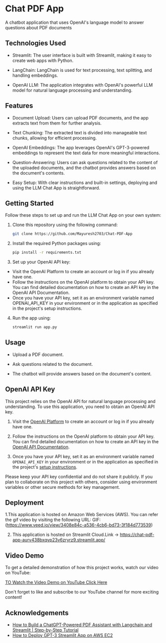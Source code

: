
# Chat PDF App 

A chatbot application that uses OpenAI's language model to answer questions about PDF documents

## Technologies Used
  - Streamlit: The user interface is built with Streamlit, making it easy to create web apps with Python.

  - LangChain: LangChain is used for text processing, text splitting, and handling embeddings.

  - OpenAI LLM: The application integrates with OpenAI's powerful LLM model for natural language processing and understanding.


## Features
  - Document Upload: Users can upload PDF documents, and the app extracts text from them for further analysis.

 - Text Chunking: The extracted text is divided into manageable text chunks, allowing for efficient processing.

 - OpenAI Embeddings: The app leverages OpenAI's GPT-3-powered embeddings to represent the text data for more meaningful interactions.

 - Question-Answering: Users can ask questions related to the content of the uploaded documents, and the chatbot provides answers based on the document's contents.

 - Easy Setup: With clear instructions and built-in settings, deploying and using the LLM Chat App is straightforward.


## Getting Started
Follow these steps to set up and run the LLM Chat App on your own system:

1. Clone this repository using the following command:
   ```sh
   git clone https://github.com/Mayuresh2703/Chat-PDF-App

2. Install the required Python packages using:
    ```sh
    pip install -r requirements.txt

3. Set up your OpenAI API key:

 - Visit the OpenAI Platform to create an account or log in if you already have one.
 - Follow the instructions on the OpenAI platform to obtain your API key. You can find detailed documentation on how to create an API key in the OpenAI API Documentation.
 - Once you have your API key, set it as an environment variable named OPENAI_API_KEY in your environment or in the application as specified in the project's setup instructions.

4. Run the app using:
    ```sh
    streamlit run app.py


## Usage
 - Upload a PDF document.

 - Ask questions related to the document.

 - The chatbot will provide answers based on the document's content.

## OpenAI API Key

This project relies on the OpenAI API for natural language processing and understanding. To use this application, you need to obtain an OpenAI API key.

1. Visit the [OpenAI Platform](https://platform.openai.com/) to create an account or log in if you already have one.

2. Follow the instructions on the OpenAI platform to obtain your API key. You can find detailed documentation on how to create an API key in the [OpenAI API Documentation](https://platform.openai.com/docs/guides/authentication).

3. Once you have your API key, set it as an environment variable named `OPENAI_API_KEY` in your environment or in the application as specified in the project's [setup instructions](#getting-started).

Please keep your API key confidential and do not share it publicly. If you plan to collaborate on this project with others, consider using environment variables or other secure methods for key management.

## Deployment 

1.This application is hosted on Amazon Web Services (AWS). You can  refer the gif video by visiting the following URL: GIF:(https://www.veed.io/view/3408e84c-a536-4cb6-bd73-3f184d773539)

2. This application is hosted on Streamlit Cloud.Link -> https://chat-pdf-app-aurv438bxqyp23v6zryrz9.streamlit.app/
## Video Demo

To get a detailed demonstration of how this project works, watch our video  on YouTube:

[TO Watch the Video Demo on YouTube Click Here](https://youtu.be/B2T6hgMn_y8)

Don't forget to like and subscribe to our YouTube channel for more exciting content!



## Acknowledgements

 - [How to Build a ChatGPT-Powered PDF Assistant with Langchain and Streamlit | Step-by-Step Tutorial ](https://www.youtube.com/watch?v=RIWbalZ7sTo)
 - [How to Deploy GPT-3 Streamlit App on AWS EC2](https://www.youtube.com/watch?v=904cW9lJ7LQ)

